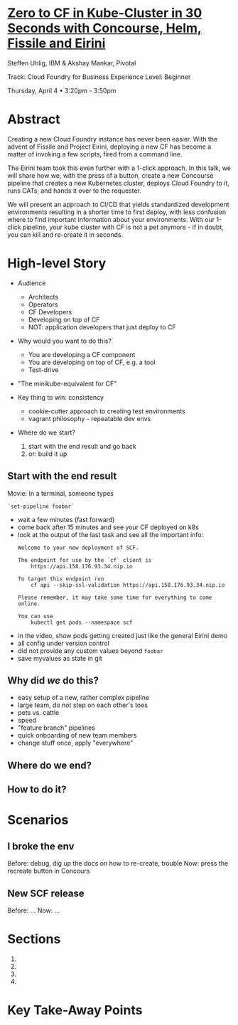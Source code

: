 # [Zero to CF in Kube-Cluster in 30 Seconds with Concourse, Helm, Fissile and Eirini](https://cfna19.sched.com/event/LVYz/zero-to-cf-in-kube-cluster-in-30-seconds-with-concourse-helm-fissile-and-eirini-steffen-uhlig-ibm-akshay-mankar-pivotal)

Steffen Uhlig, IBM & Akshay Mankar, Pivotal

Track: Cloud Foundry for Business
Experience Level: Beginner

Thursday, April 4 • 3:20pm - 3:50pm

# Abstract

Creating a new Cloud Foundry instance has never been easier. With the advent of Fissile and Project Eirini, deploying a new CF has become a matter of invoking a few scripts, fired from a command line.

The Eirini team took this even further with a 1-click approach. In this talk, we will share how we, with the press of a button, create a new Concourse pipeline that creates a new Kubernetes cluster, deploys Cloud Foundry to it, runs CATs, and hands it over to the requester.

We will present an approach to CI/CD that yields standardized development environments resulting in a shorter time to first deploy, with less confusion where to find important information about your environments. With our 1-click pipeline, your kube cluster with CF is not a pet anymore - if in doubt, you can kill and re-create it in seconds.

# High-level Story

* Audience
  - Architects
  - Operators
  - CF Developers
  - Developing on top of CF
  - NOT: application developers that just deploy to CF
* Why would you want to do this?
  - You are developing a CF component
  - You are developing on top of CF, e.g. a tool
  - Test-drive
* "The minikube-equivalent for CF"
* Key thing to win: consistency
  - cookie-cutter approach to creating test environments
  - vagrant philosophy - repeatable dev envs

* Where do we start?
  1. start with the end result and go back
  1. or: build it up

## Start with the end result

Movie: In a terminal, someone types

    `set-pipeline foobar`

- wait a few minutes (fast forward)
- come back after 15 minutes and see your CF deployed on k8s
- look at the output of the last task and see all the important info:
    ```
    Welcome to your new deployment of SCF.

    The endpoint for use by the `cf` client is
        https://api.158.176.93.34.nip.io

    To target this endpoint run
        cf api --skip-ssl-validation https://api.158.176.93.34.nip.io

    Please remember, it may take some time for everything to come online.

    You can use
        kubectl get pods --namespace scf
  ```      
- in the video, show pods getting created just like the general Eirini demo
- all config under version control
- did not provide any custom values beyond `foobar`
- save myvalues as state in git

## Why did _we_ do this?

* easy setup of a new, rather complex pipeline
* large team, do not step on each other's toes
* pets vs. cattle
* speed
* "feature branch" pipelines
* quick onboarding of new team members
* change stuff once, apply "everywhere"

## Where do we end?


## How to do it?

# Scenarios

## I broke the env

Before: debug, dig up the docs on how to re-create, trouble
Now: press the recreate button in Concours

## New SCF release

Before: ...
Now: ...

# Sections

1.
1.
1.
1.

# Key Take-Away Points
